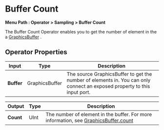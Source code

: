 # Buffer Count

**Menu Path : Operator > Sampling > Buffer Count**

The Buffer Count Operator enables you to get the number of element in the a [GraphicsBuffer](https://docs.unity3d.com/ScriptReference/GraphicsBuffer.html) .

## Operator Properties

| **Input**  | **Type**        | **Description**                                              |
| ---------- | --------------- | ------------------------------------------------------------ |
| **Buffer** | GraphicsBuffer | The source GraphicsBuffer to get the number of elements in. You can only connect an exposed property to this input port. |


| **Output** | **Type** | **Description**                                              |
| ---------- | -------- | ------------------------------------------------------------ |
| **Count**  | UInt     | The number of element in the buffer. For more information, see [GraphicsBuffer.count](https://docs.unity3d.com/ScriptReference/GraphicsBuffer-count.html) |
